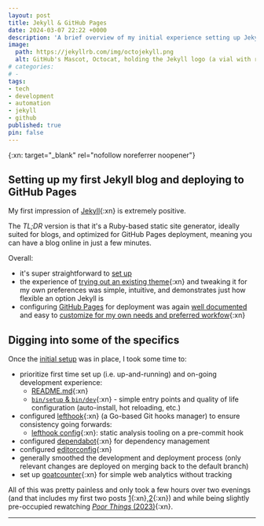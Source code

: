 ```yaml
---
layout: post
title: Jekyll & GitHub Pages
date: 2024-03-07 22:22 +0000
description: 'A brief overview of my initial experience setting up Jekyll with GitHub Pages'
image:
  path: https://jekyllrb.com/img/octojekyll.png
  alt: GitHub's Mascot, Octocat, holding the Jekyll logo (a vial with red liquid) in one of it's tentacles. The image is from the Jekyllrb.com landing page.
# categories:
# - 
tags:
- tech
- development
- automation
- jekyll
- github
published: true
pin: false
---
```

{:xn: target="_blank" rel="nofollow noreferrer noopener"}

## Setting up my first Jekyll blog and deploying to GitHub Pages
My first impression of [Jekyll][jekyll-docs]{:xn} is extremely positive.

The _TL;DR_ version is that it's a Ruby-based static site generator, ideally suited for blogs, and optimized for GitHub Pages deployment, meaning you can have a blog online in just a few minutes.

Overall:
- it's super straightforward to [set up][jekyll-docs]
- the experience of [trying out an existing theme][jekyll-docs-themes]{:xn} and tweaking it for my own preferences was simple, intuitive, and demonstrates just how flexible an option Jekyll is
- configuring [GitHub Pages][github-pages] for deployment was again [well documented][chirpy-deploy-docs] and easy to [customize for my own needs and preferred workfow][my-deploy-pages-workflow]{:xn}

## Digging into some of the specifics
Once the [initial setup][inaugural-post] was in place, I took some time to:
- prioritize first time set up (i.e. up-and-running) and on-going development experience: 
  - [README.md][my-blog-readme]{:xn}
  - [`bin/setup` & `bin/dev`][my-bin-dir]{:xn} - simple entry points and quality of life configuration (auto-install, hot reloading, etc.)
- configured [lefthook][lefthook]{:xn} (a Go-based Git hooks manager) to ensure consistency going forwards:
  - [lefthook config][lefthook-config]{:xn}: static analysis tooling on a pre-commit hook
- configured [dependabot][dependabot-config]{:xn} for dependency management
- configured [editorconfig][editorconfig]{:xn}
- generally smoothed the development and deployment process (only relevant changes are deployed on merging back to the default branch)
- set up [goatcounter][goatcounter]{:xn} for simple web analytics without tracking

All of this was pretty painless and only took a few hours over two evenings (and that includes my first two posts [1][inaugural-post]{:xn},[2][zentangle-organised-chaos]{:xn}) and while being slightly pre-occupied rewatching [_Poor Things_ (2023)][poor-things]{:xn}.

***

[jekyll-docs]: https://jekyllrb.com/
[jekyll-docs-themes]: https://jekyllrb.com/docs/themes/
[github-pages]: https://pages.github.com/
[chirpy-deploy-docs]: https://chirpy.cotes.page/posts/getting-started/
[my-deploy-pages-workflow]: https://github.com/GetOutOfMyBakery/getoutofmybakery.github.io/blob/main/.github/workflows/pages-deploy.yml
[inaugural-post]: /posts/inaugural-post/
[my-blog-readme]: https://github.com/GetOutOfMyBakery/getoutofmybakery.github.io/blob/main/README.md
[lefthook]: https://github.com/evilmartians/lefthook/
[my-bin-dir]: https://github.com/GetOutOfMyBakery/getoutofmybakery.github.io/tree/main/bin
[lefthook-config]: https://github.com/GetOutOfMyBakery/getoutofmybakery.github.io/blob/main/lefthook.yml
[dependabot-config]: https://github.com/GetOutOfMyBakery/getoutofmybakery.github.io/blob/main/.github/dependabot.yml
[editorconfig]: https://github.com/GetOutOfMyBakery/getoutofmybakery.github.io/blob/main/.editorconfig
[goatcounter]: https://www.goatcounter.com/
[poor-things]: https://www.imdb.com/title/tt14230458/
[zentangle-organised-chaos]: /posts/zentangle-organised-chaos/

